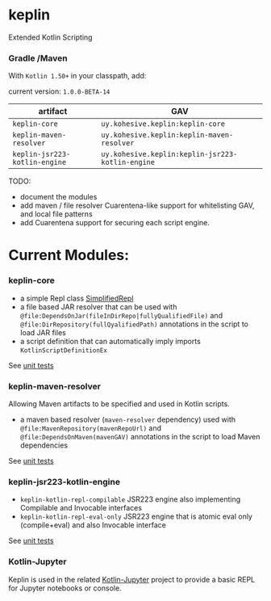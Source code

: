 # keplin

Extended Kotlin Scripting

### Gradle /Maven

With `Kotlin 1.50+` in your classpath, add:

current version:  `1.0.0-BETA-14`

|artifact|GAV|
|---|---|
|`keplin-core`|`uy.kohesive.keplin:keplin-core`|
|`keplin-maven-resolver`|`uy.kohesive.keplin:keplin-maven-resolver`|
|`keplin-jsr223-kotlin-engine`|`uy.kohesive.keplin:keplin-jsr223-kotlin-engine`|

TODO:  

* document the modules
* add maven / file resolver Cuarentena-like support for whitelisting GAV, and local file patterns
* add Cuarentena support for securing each script engine.

# Current Modules:

### keplin-core

* a simple Repl class [SimplifiedRepl](./core/src/main/kotlin/uy/kohesive/keplin/kotlin/script/SimplifiedRepl.kt)
* a file based JAR resolver that can be used with `@file:DependsOnJar(fileInDirRepo|fullyQualifiedFile)` and `@file:DirRepository(fullQyalifiedPath)` annotations in the script to load JAR files
* a script definition that can automatically imply imports `KotlinScriptDefinitionEx`

See [unit tests](./core/src/test/kotlin/uy/kohesive/keplin/kotlin/script)

### keplin-maven-resolver

Allowing Maven artifacts to be specified and used in Kotlin scripts.

* a maven based resolver (`maven-resolver` dependency) used with `@file:MavenRepository(mavenRepoUrl)` and `@file:DependsOnMaven(mavenGAV)` annotations in the script to load Maven dependencies

See [unit tests](./maven-resolver/src/test/kotlin/uy/kohesive/keplin/kotlin/script/resolver/maven)

### keplin-jsr223-kotlin-engine

* `keplin-kotlin-repl-compilable` JSR223 engine also implementing Compilable and Invocable interfaces
* `keplin-kotlin-repl-eval-only` JSR223 engine that is atomic eval only (compile+eval) and also Invocable interface

See [unit tests](./jsr223-engine/src/test/kotlin/uy/kohesive/keplin/kotlin/script/jsr223)

### Kotlin-Jupyter 

Keplin is used in the related [Kotlin-Jupyter](https://github.com/ligee/kotlin-jupyter) project to provide a basic REPL for Jupyter notebooks or console.
